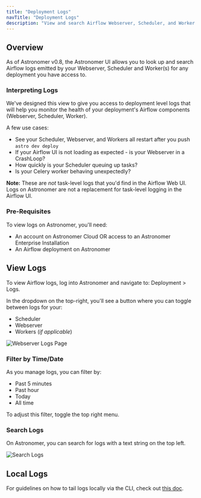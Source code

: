 ```yaml
---
title: "Deployment Logs"
navTitle: "Deployment Logs"
description: "View and search Airflow Webserver, Scheduler, and Worker logs via the Astronomer UI."
---
```


## Overview

As of Astronomer v0.8, the Astronomer UI allows you to look up and search Airflow logs emitted by your Webserver, Scheduler and Worker(s) for any deployment you have access to.

### Interpreting Logs

We've designed this view to give you access to deployment level logs that will help you monitor the health of your deployment's Airflow components (Webserver, Scheduler, Worker).

A few use cases:

- See your Scheduler, Webserver, and Workers all restart after you push `astro dev deploy`
- If your Airflow UI is not loading as expected - is your Webserver in a CrashLoop?
- How quickly is your Scheduler queuing up tasks?
- Is your Celery worker behaving unexpectedly?

**Note:** These are _not_ task-level logs that you'd find in the Airflow Web UI. Logs on Astronomer are not a replacement for task-level logging in the Airflow UI.

### Pre-Requisites

To view logs on Astronomer, you'll need:

- An account on Astronomer Cloud OR access to an Astronomer Enterprise Installation
- An Airflow deployment on Astronomer

## View Logs

To view Airflow logs, log into Astronomer and navigate to: Deployment > Logs.

In the dropdown on the top-right, you'll see a button where you can toggle between logs for your:

- Scheduler
- Webserver
- Workers (*if applicable*)

![Webserver Logs Page](https://assets2.astronomer.io/main/docs/logs/logs-webserver.png)

### Filter by Time/Date

As you manage logs, you can filter by:

- Past 5 minutes
- Past hour
- Today
- All time

To adjust this filter, toggle the top right menu.

### Search Logs

On Astronomer, you can search for logs with a text string on the top left.

![Search Logs](https://assets2.astronomer.io/main/docs/logs/logs-search.png)

## Local Logs

For guidelines on how to tail logs locally via the CLI, check out [this doc](https://www.astronomer.io/docs/enterprise/v0.15/deploy/deployment-logs/).
